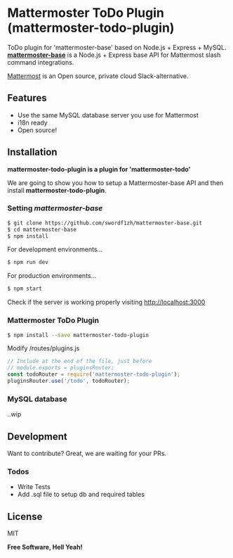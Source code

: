 # Mattermoster ToDo Plugin (mattermoster-todo-plugin)
ToDo plugin for 'mattermoster-base' based on Node.js + Express + MySQL.
**[mattermoster-base](https://github.com/swordf1zh/mattermoster-base)** is a Node.js + Express base API for Mattermost slash command integrations.

[Mattermost](https://about.mattermost.com/) is an Open source, private cloud Slack-alternative.

## Features
  - Use the same MySQL database server you use for Mattermost
  - i18n ready
  - Open source!

## Installation
**mattermoster-todo-plugin is a plugin for 'mattermoster-todo'**

We are going to show you how to setup a Mattermoster-base API and then install **mattermoster-todo-plugin**.

### Setting *mattermoster-base*
```sh
$ git clone https://github.com/swordf1zh/mattermoster-base.git
$ cd mattermoster-base
$ npm install
```

For development environments...
```sh
$ npm run dev
```

For production environments...
```sh
$ npm start
```

Check if the server is working properly visiting [http://localhost:3000](http://localhost:3000)

### Mattermoster ToDo Plugin

```sh
$ npm install --save mattermoster-todo-plugin
```

Modify /routes/plugins.js
```js
// Include at the end of the file, just before
// module.exports = pluginsRouter;
const todoRouter = require('mattermoster-todo-plugin');
pluginsRouter.use('/todo', todoRouter);
```

### MySQL database

..wip

## Development

Want to contribute? Great, we are waiting for your PRs.

### Todos

 - Write Tests
 - Add .sql file to setup db and required tables

## License

MIT


**Free Software, Hell Yeah!**